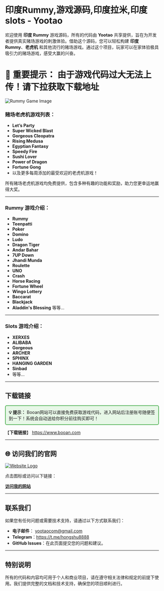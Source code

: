 # 印度Rummy,游戏源码,印度拉米,印度slots - Yootao

欢迎使用 **印度 Rummy** 游戏源码，所有的代码由 **Yootao** 共享提供，旨在为开发者提供真实赌场游戏的刺激体验。借助这个源码，您可以轻松构建 **印度 Rummy**、**老虎机** 和其他流行的赌场游戏。通过这个项目，玩家可以在家体验极具吸引力的赌场游戏，感受大赢的兴奋。

# 🚨 **重要提示：** 由于游戏代码过大无法上传！请下拉获取下载地址

![Rummy Game Image](https://img.booan.com/wp-content/uploads/2025/02/rummy.jpg)



### 赌场老虎机游戏列表：

- **Let’s Party**
- **Super Wicked Blast**
- **Gorgeous Cleopatra**
- **Rising Medusa**
- **Egyptian Fantasy**
- **Speedy Fire**
- **Sushi Lover**
- **Power of Dragon**
- **Fortune Gong**
- 以及更多每周添加的最受欢迎的老虎机游戏！

所有赌场老虎机游戏均免费提供，包含多种有趣的功能和奖励，助力您更幸运地赢得大奖。

---

### **Rummy 游戏介绍：**

- **Rummy**
- **Teenpatti**
- **Poker**
- **Domino**
- **Ludo**
- **Dragon Tiger**
- **Andar Bahar**
- **7UP Down**
- **Jhandi Munda**
- **Roulette**
- **UNO**
- **Crash**
- **Horse Racing**
- **Fortune Wheel**
- **Wingo Lottery**
- **Baccarat**
- **Blackjack**
- **Aladdin's Blessing** 等等...

---

### **Slots 游戏介绍：**

- **XERXES**
- **ALIBABA**
- **Gorgeous**
- **ARCHER**
- **SPHINX**
- **HANGING GARDEN**
- **Sinbad**
- 等等...

---

## 下载链接

<div style="border: 2px solid #4CAF50; background-color: #e7f7e7; padding: 10px; border-radius: 5px;">
  <strong>💡 提示：</strong> Booan网站可以直接免费获取游戏代码，进入网站后注册账号随便签到一下！系统会自动送给你积分前往购买即可！
</div>


【**下载链接**】 https://www.booan.com

---

## 🌐 访问我们的官网

[![Website Logo](https://img.yootao.com/wp-content/uploads/2025/02/2025010917250711.png)](https://www.yootao.com)

点击图标或访问以下链接：

[**访问我的网站**](https://www.yootao.com)


---

## 联系我们

如果您有任何问题或需要技术支持，请通过以下方式联系我们：

- **电子邮件**： yootaocom@gmail.com
- **Telegram**：https://t.me/hongshu8888
- **GitHub Issues**：在此页面提交您的问题和建议。

---

## 特别说明

所有的代码和内容均可用于个人和商业项目，请在遵守相关法律和规定的前提下使用。我们提供完整的文档和技术支持，确保您的项目顺利进行。


